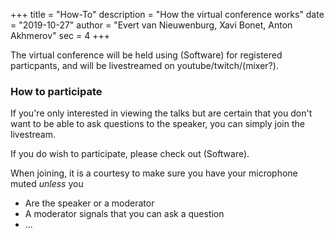 +++
title = "How-To"
description = "How the virtual conference works"
date = "2019-10-27"
author = "Evert van Nieuwenburg, Xavi Bonet, Anton Akhmerov"
sec = 4
+++

The virtual conference will be held using (Software) for registered particpants, and
will be livestreamed on youtube/twitch/(mixer?).

### How to participate

If you're only interested in viewing the talks but are certain that you don't want to
be able to ask questions to the speaker, you can simply join the livestream.

If you do wish to participate, please check out (Software).

When joining, it is a courtesy to make sure you have your microphone muted *unless* you
* Are the speaker or a moderator
* A moderator signals that you can ask a question
* ...
